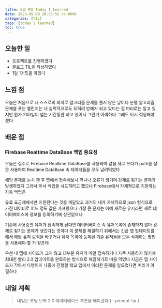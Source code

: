 ```yaml
---
title: 5월 9일 Today I Learned
date: 2023-05-09 20:55:55 +/-0000
categories: [TIL]
tags: [today i learned]
toc: true
---
```


## 오늘한 일

* 프로젝트를 진행하였다
* 블로그 TIL을 작성하였다
* 1일 1커밋을 하였다

## 느낌 점

오늘은 처음으로 내 스스로의 의지로 알고리즘 문제를 풀지 않은 날이다 분명 알고리즘 문제를 푸는
챌린지는 내 실력적으로도 오히려 방해가 되고 있다는 걸 머리로는 알고 있지만 뭔가 200일이 넘는
기간동안 하고 있어서 그런가 어색하다 그래도 어서 적응해야겠다

## 배운 점

### Firebase Realtime DataBase 백업 중요성

오늘은 실수로 Firebase Realtime DataBase를 사용하며 값을 새로 쓰다가
path를 잘못 사용하여 Realtime DataBase 속 데이터들을 모두 날려먹었다

해당 문제를 눈치 챈 후 앱에서 접속해보니 역시나 오류가 생기며 강제로 튕기는 문제가
발생하였다 그래서 어서 백업을 시도하려고 했으나 Firebase에서 자체적으로 지원하는 자동 백업은

유료 요금제에서만 지원된다는 것을 깨달았고 과거의 내가 자체적으로 json 형식으로 가진
데이터로 어느 정도 값은 가져왔으나 가장 큰 문제는 아예 새로운 유저라면 새로 데이터베이스에 정보를 등록하기에 상관없으나

기존에 사용중인 유저가 접속하게 된다면 데이터베이스 속 유저목록에 존재하지 않아 강제로 튕기는 문제가
생긴다는 것이다 이 문제를 해결하기 위해서는 긴급 앱 업데이트를 해서 해당 유저 로직을 바꾸거나
유저 목록에 등록된 기존 유저들을 모두 삭제하는 방법을 사용해야 할 거 같은데

우선 내 앱에 사이즈가 크지 않고 대부분 유저가 매일 접속하거나 자주 사용하지 않기에
최대한 빨리 2.0 업데이트를 완료하는 방식으로 해결하기로 마음 먹었다
지금은 앱 사이즈가 작아서 다행이지 나중에 진행할 학교 앱에서 이러한 문제를 일으켰다면 머리가 아찔하다

## 내일 계획

> 내일은 코딩 보카 2.0 데이터베이스 부분을 해야겠다
{: .prompt-tip }